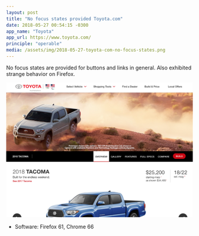 ```yaml
---
layout: post
title: "No focus states provided Toyota.com"
date: 2018-05-27 00:54:15 -0300
app_name: "Toyota"
app_url: https://www.toyota.com/
principle: "operable"
media: /assets/img/2018-05-27-toyota-com-no-focus-states.png
---
```


No focus states are provided for buttons and links in general. Also exhibited strange behavior on Firefox.

![Toyotas's Website](/assets/img/2018-05-27-toyota-com-no-focus-states.png)

* Software: Firefox 61, Chrome 66
